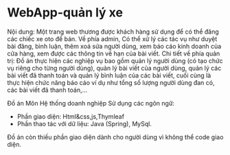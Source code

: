# WebApp-quản lý xe
Nội dung: Một trang web thương được khách hàng sử dụng để có thể đăng các chiếc xe oto để bán. Về phía admin, Có thể xử lý các tác vụ như duyệt bài đăng, bình luận, thêm xoá sửa người dùng, xem báo cáo kinh doanh của cửa hàng, xem được các thông tin về hạn của bài viết. 
Chi tiết về phía quản trị:
Đồ án thực hiện các nghiệp vụ bao gồm quản lý người dùng (có tạo chức vụ riêng cho từng người dùng), quản lý bài viết của người dùng, quản lý các bài viết đã thanh toán và quản lý bình luận của các bài viết, cuối cùng là thực hiện chức năng báo cáo ví dụ như tổng số lượng người dùng đan có, các bài viết đã thanh toán,...


Đồ án Môn Hệ thống doanh nghiệp 
Sử dụng các ngôn ngữ: 
- Phần giao diện: Html&css,js,Thymleaf 
- Phần thao tác với dữ liệu: Java (Spring), MySql. 



Đồ án còn thiếu phần giao diện dành cho người dùng vì không thể code giao diện. 


